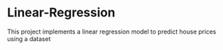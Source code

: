 # Linear-Regression
This project implements a linear regression model to predict house prices using a dataset
